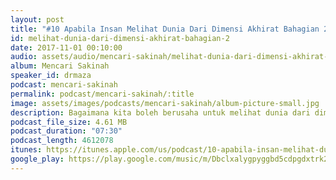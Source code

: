 ```yaml
---
layout: post
title: "#10 Apabila Insan Melihat Dunia Dari Dimensi Akhirat Bahagian 2"
id: melihat-dunia-dari-dimensi-akhirat-bahagian-2
date: 2017-11-01 00:10:00
audio: assets/audio/mencari-sakinah/melihat-dunia-dari-dimensi-akhirat-bahagian-2.mp3
album: Mencari Sakinah
speaker_id: drmaza
podcast: mencari-sakinah
permalink: podcast/mencari-sakinah/:title
image: assets/images/podcasts/mencari-sakinah/album-picture-small.jpg
description: Bagaimana kita boleh berusaha untuk melihat dunia dari dimensi akhirat (Bahagian 2). 
podcast_file_size: 4.61 MB
podcast_duration: "07:30"
podcast_length: 4612078
itunes: https://itunes.apple.com/us/podcast/10-apabila-insan-melihat-dunia-dari-dimensi-akhirat/id1312701517?i=1000394721884
google_play: https://play.google.com/music/m/Dbclxalygpyggbd5cdpgdxtrk24?t=10_Apabila_Insan_Melihat_Dunia_Dari_Dimensi_Akhirat_Bahagian_2-Mencari_Sakinah
--- 
```

